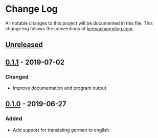 # Change Log
All notable changes to this project will be documented in this file. This change log follows the conventions of [keepachangelog.com](http://keepachangelog.com/).

## [Unreleased]

## [0.1.1] - 2019-07-02
### Changed
- Improve documentation and program output

## [0.1.0] - 2019-06-27
### Added
- Add support for translating german to english

[Unreleased]: https://github.com/bakku/dict/compare/v0.1.1...HEAD
[0.1.1]: https://github.com/bakku/dict/compare/v0.1.0...v0.1.1
[0.1.0]: https://github.com/bakku/dict/compare/e72d8a4...v0.1.0
